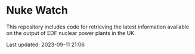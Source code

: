 # Nuke Watch

This repository includes code for retrieving the latest information available on the output of EDF nuclear power plants in the UK.

Last updated: 2023-09-11 21:06